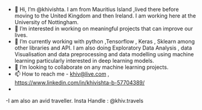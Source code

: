 - 👋 Hi, I’m @khivishta. I am from Mauritius Island ,lived there before moving to the United Kingdom and then Ireland. I am working here at the University of Nottingham.
- 👀 I’m interested in working on meaningful projects that can improve our lives.
- 🌱 I’m currently working with python ,Tensorflow , Keras , Sklearn among other libraries and API. I am also doing Exploratory Data Analysis , data Visualisation and data preprocessing and data modelling using machine learning particularly interested in deep learning models.
- 💞️ I’m looking to collaborate on any machine learning projects. 
- 📫 How to reach me - khiv@live.com , https://www.linkedin.com/in/khivishta-b-57704389/ 
- 




-I am also an avid traveller. Insta Handle : @khiv.travels

<!---
khivishta/khivishta is a ✨ special ✨ repository because its `README.md` (this file) appears on your GitHub profile.
You can click the Preview link to take a look at your changes.
--->
